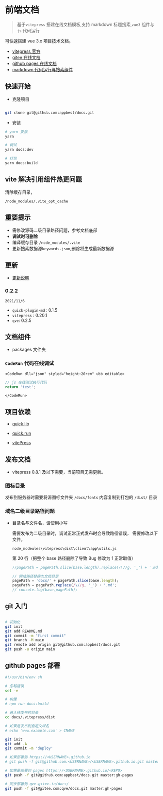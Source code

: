 # 前端文档

> 基于`vitepress` 搭建在线文档模板,支持 markdown 标题搜索,`vue3` 组件与 `js` 代码运行

可快速搭建 vue 3.x 项目技术文档。

- [vitepress 官方](https://vitepress.vuejs.org/)
- [gitee 在线文档](https://qve.gitee.io/docs/)
- [github pages 在线文档](https://appbest.github.io/docs/)
- [markdown 代码运行与搜索组件](https://www.npmjs.com/package/quick.run)

## 快速开始

- 克隆项目

```bash

git clone git@github.com:appbest/docs.git

```

- 安装

```bash
# yarn 安装
yarn

# 调试
yarn docs:dev

# 打包
yarn docs:build
```

## vite 解决引用组件热更问题

清除缓存目录，

`/node_modules/.vite_opt_cache`

## 重要提示

- 需修改源码二级目录路径问题，参考文档底部
- <strong>调试时可删除</strong>
- 编译缓存目录 `/node_modules/.vite`
- 更新搜索数据源`keywords.json`,删除将生成最新数据源

## 更新

- [更新说明](./CHANGELOG.md)

### 0.2.2
`2021/11/6`
   - `quick-plugin-md` : 0.1.5
   - `vitepress` : 0.20.1
   - `qve`: 0.2.5

## 文档组件

- packages 文件夹

### `CodeRun` 代码在线调试

`<CodeRun dll="json" styled="height:20rem" ubb editable>`

```js
// js 在线测试执行代码
return 'test';
```

`</CodeRun>`

## 项目依赖

- [quick.lib](https://www.npmjs.com/package/quick.lib)
- [quick.run](https://www.npmjs.com/package/quick.run)

- [vitePress](https://github.com/vuejs/vitepress)

## 发布文档

- vitepress 0.8.1 及以下需要，当前项目无需更新。

### 图标目录

发布到服务器时需要将源图标文件夹 `/docs/fonts` 内容复制到打包的 `/dist/` 目录

### 域名二级目录路径问题

- 目录名与文件名，请使用小写

  需要发布为二级目录时，调试正常正式发布时会导致路径错误，
  需要修改以下文件。

  `node_modeules\vitepress\dist\client\app\utils.js`

  第 20 行（把整个 base 路径删除了导致 Bug 修改为 1 正常取值）

  ```js
  //pagePath = pagePath.slice(base.length).replace(/\//g, '_') + '.md';

  // 网站路径替换为文档目录
  pagePath = 'docs/' + pagePath.slice(base.length);
  pagePath = pagePath.replace(/\//g, '_') + '.md';
  // console.log(base,pagePath);
  ```

## git 入门

```sh

# 初始化
git init
git add README.md
git commit -m "first commit"
git branch -M main
git remote add origin git@github.com:appbest/docs.git
git push -u origin main

```

## github pages 部署

```sh
#!/usr/bin/env sh

# 忽略错误
set -e

# 构建
# npm run docs:build

# 进入待发布的目录
cd docs/.vitepress/dist

# 如果是发布到自定义域名
# echo 'www.example.com' > CNAME

git init
git add -A
git commit -m 'deploy'

# 如果部署到 https://<USERNAME>.github.io
# git push -f git@github.com:<USERNAME>/<USERNAME>.github.io.git master

# 如果是部署到 pages https://<USERNAME>.github.io/<REPO>
git push -f git@github.com:appbest/docs.git master:gh-pages

# 同步部署到 qve.gitee.io/docs/
git push -f git@gitee.com:qve/docs.git master:gh-pages

```
